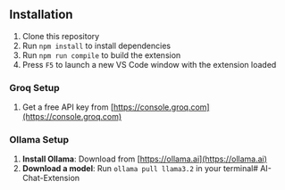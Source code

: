 ## Installation

1. Clone this repository
2. Run `npm install` to install dependencies
3. Run `npm run compile` to build the extension
4. Press `F5` to launch a new VS Code window with the extension loaded

### Groq Setup
1. Get a free API key from [https://console.groq.com](https://console.groq.com) 

### Ollama Setup
1. **Install Ollama**: Download from [https://ollama.ai](https://ollama.ai)
2. **Download a model**: Run `ollama pull llama3.2` in your terminal#   A I - C h a t - E x t e n s i o n  
 